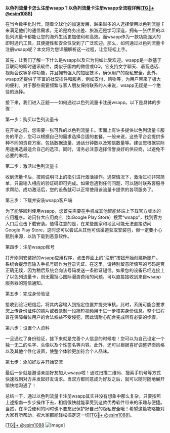 **以色列流量卡怎么注册wsapp？以色列流量卡注册wsapp全流程详解[[TG💪+ @esim1088](https://t.me/s/esim1088)]**

在当今数字化时代，随着全球化的加速发展，越来越多的人选择使用以色列流量卡来满足他们的通信需求。无论是商务出差、旅游还是学习深造，拥有一张优质的以色列流量卡都能让您的海外生活更加便利和高效。而wsapp作为一款功能强大的即时通讯工具，其便捷性和安全性受到了广泛欢迎。那么，如何通过以色列流量卡注册wsapp呢？本文将为您详细解析这一过程，让您轻松上手。

首先，让我们了解一下什么是wsapp以及它为何如此受欢迎。wsapp是一款基于互联网的即时通讯软件，类似于国内的微信或QQ。它支持文字聊天、语音通话、视频会议等多种功能，并且拥有强大的加密技术，确保用户的隐私安全。此外，wsapp还提供了丰富的社交插件和服务，例如支付、购物等，为用户带来了极大的便利。对于那些需要频繁与家人朋友保持联系的人来说，wsapp无疑是一个绝佳的选择。

接下来，我们进入正题——如何通过以色列流量卡注册wsapp。以下是具体的步骤：

第一步：购买以色列流量卡

在开始之前，您需要一张可靠的以色列流量卡。市面上有许多提供以色列流量卡服务的平台，您可以根据自己的需求选择合适的套餐。一般来说，这些平台会提供多种不同的资费方案，包括数据流量、通话分钟数以及短信数量等。建议您根据实际用途挑选最适合自己的选项。同时，请务必注意选择信誉良好的供应商，以避免不必要的麻烦。

第二步：激活以色列流量卡

收到流量卡后，按照说明书上的指引进行激活操作。通常情况下，激活过程非常简单，只需输入相应的验证码即可完成。如果您遇到任何问题，可以随时联系客服寻求帮助。成功激活后，您的设备就可以正常使用该流量卡提供的各项服务了。

第三步：下载并安装wsapp客户端

为了能够顺利使用wsapp，您首先需要在手机或其他智能终端上下载官方版本的应用程序。访问各大应用商店（如Google Play Store）搜索“wsapp”，找到官方入口后点击下载安装。值得注意的是，在某些国家和地区可能无法直接访问Google Play Store，这时您可以尝试从其他可信渠道获取安装包，但一定要小心甄别来源，以防下载到恶意软件。

第四步：注册wsapp账号

打开刚刚安装好的wsapp应用程序，点击界面上的“注册”按钮开始创建新账户。系统会提示您输入手机号码作为登录凭证。在这里，请特别留意所填写的号码是否正确无误，因为稍后系统会向该号码发送一条验证短信。如果您的设备已经连接上了以色列流量卡，则无需担心国际漫游费用的问题，可以直接接收到来自wsapp服务器的短信通知。

第五步：完成身份验证

接收到验证短信后，将其内容输入到指定位置并提交审核。此时，系统可能会要求您上传身份证件的照片或者录制一段简短视频用于进一步核实身份信息。整个过程旨在保障每位用户的合法权益不受侵犯，因此请耐心配合完成所有必要的步骤。

第六步：设置个人资料

一旦通过了身份验证，接下来就是完善个人信息的时候啦！您可以为自己设定一个独一无二的名字、头像以及个性签名等内容。此外，还可以根据喜好调整界面风格以及其他个性化设置，使整个体验更加符合个人品味。

第七步：添加好友并开始交流

最后一步就是邀请亲朋好友加入wsapp啦！通过扫描二维码、搜索手机号等方式快速找到对方并发起好友请求。当双方都同意成为好友之后，就可以随时随地展开愉快地沟通了！

总结一下，通过以色列流量卡注册wsapp其实并没有想象中那么复杂。只要按照上述指南一步步操作下去，相信很快就能享受到这款优秀软件带来的乐趣与便捷。当然，在享受便利的同时也不要忘记保护好自己的隐私安全哦！希望这篇攻略能对大家有所帮助，祝大家都能轻松搞定这一切[[TG💪+ @esim1088](https://t.me/s/esim1088)]。

[[TG💪+ @esim1088](https://t.me/s/esim1088) ![Image](https://i.postimg.cc/4NQfJmqS/Snipaste-2025-05-13-00-14-12.png)]